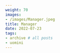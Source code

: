 ```yaml
---
weight: 70
images:
- /images/Manager.jpeg
title: Manager
date: 2022-07-23
tags:
- archive # all posts
- uomini
---
```

